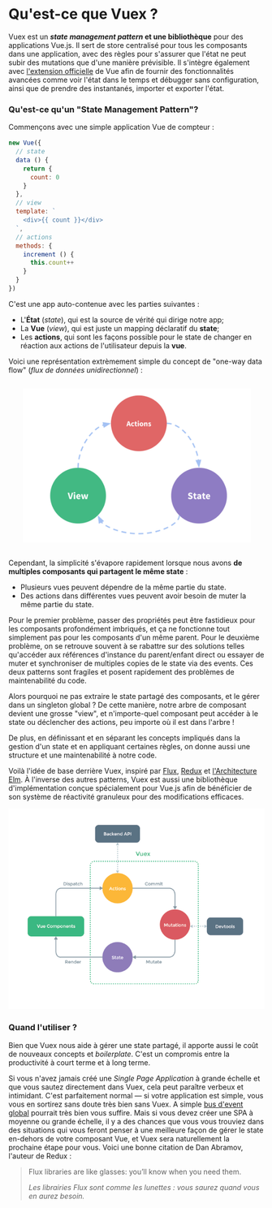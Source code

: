 # Qu'est-ce que Vuex ?

Vuex est un ***state management pattern* et une bibliothèque** pour des applications Vue.js. Il sert de store centralisé pour tous les composants dans une application, avec des règles pour s'assurer que l'état ne peut subir des mutations que d'une manière prévisible. Il s'intègre également avec [l'extension officielle](https://github.com/vuejs/vue-devtools) de Vue afin de fournir des fonctionnalités avancées comme voir l'état dans le temps et débugger sans configuration, ainsi que de prendre des instantanés, importer et exporter l'état.

### Qu'est-ce qu'un "State Management Pattern"?

Commençons avec une simple application Vue de compteur :

``` js
new Vue({
  // state
  data () {
    return {
      count: 0
    }
  },
  // view
  template: `
    <div>{{ count }}</div>
  `,
  // actions
  methods: {
    increment () {
      this.count++
    }
  }
})
```

C'est une app auto-contenue avec les parties suivantes :

- L'**État** (*state*), qui est la source de vérité qui dirige notre app;
- La **Vue** (*view*), qui est juste un mapping déclaratif du **state**;
- Les **actions**, qui sont les façons possible pour le state de changer en réaction aux actions de l'utilisateur depuis la **vue**.

Voici une représentation extrèmement simple du concept de "one-way data flow" (*flux de données unidirectionnel*) :

<p style="text-align: center; margin: 2em">
  <img style="max-width:450px;" src="./images/flow.png">
</p>

Cependant, la simplicité s'évapore rapidement lorsque nous avons **de multiples composants qui partagent le même state** :

- Plusieurs vues peuvent dépendre de la même partie du state.
- Des actions dans différentes vues peuvent avoir besoin de muter la même partie du state.

Pour le premier problème, passer des propriétés peut être fastidieux pour les composants profondément imbriqués, et ça ne fonctionne tout simplement pas pour les composants d'un même parent. Pour le deuxième problème, on se retrouve souvent à se rabattre sur des solutions telles qu'accéder aux références d'instance du parent/enfant direct ou essayer de muter et synchroniser de multiples copies de le state via des events. Ces deux patterns sont fragiles et posent rapidement des problèmes de maintenabilité du code.

Alors pourquoi ne pas extraire le state partagé des composants, et le gérer dans un singleton global ? De cette manière, notre arbre de composant devient une grosse "view", et n'importe-quel composant peut accéder à le state ou déclencher des actions, peu importe où il est dans l'arbre !

De plus, en définissant et en séparant les concepts impliqués dans la gestion d'un state et en appliquant certaines règles, on donne aussi une structure et une maintenabilité à notre code.

Voilà l'idée de base derrière Vuex, inspiré par [Flux](https://facebook.github.io/flux/docs/overview.html), [Redux](http://redux.js.org/) et [l'Architecture Elm](https://guide.elm-lang.org/architecture/). À l'inverse des autres patterns, Vuex est aussi une bibliothèque d'implémentation conçue spécialement pour Vue.js afin de bénéficier de son système de réactivité granuleux pour des modifications efficaces.

![vuex](./images/vuex.png)

### Quand l'utiliser ?

Bien que Vuex nous aide à gérer une state partagé, il apporte aussi le coût de nouveaux concepts et *boilerplate*. C'est un compromis entre la productivité à court terme et à long terme.

Si vous n'avez jamais créé une *Single Page Application* à grande échelle et que vous sautez directement dans Vuex, cela peut paraître verbeux et intimidant. C'est parfaitement normal &mdash; si votre application est simple, vous vous en sortirez sans doute très bien sans Vuex. A simple [bus d'event global](http://vuejs.org/guide/components.html#Non-Parent-Child-Communication) pourrait très bien vous suffire. Mais si vous devez créer une SPA à moyenne ou grande échelle, il y a des chances que vous vous trouviez dans des situations qui vous feront penser à une meilleure façon de gérer le state en-dehors de votre composant Vue, et Vuex sera naturellement la prochaine étape pour vous. Voici une bonne citation de Dan Abramov, l'auteur de Redux :

> Flux libraries are like glasses: you’ll know when you need them.
>
> *Les librairies Flux sont comme les lunettes : vous saurez quand vous en aurez besoin.*
